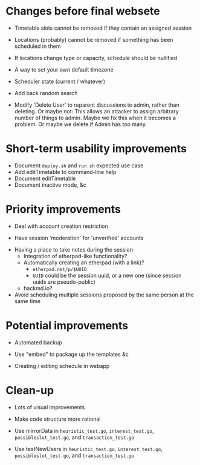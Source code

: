# Changes before final websete

- Timetable slots cannot be removed if they contain an assigned
session

- Locations (probably) cannot be removed if something has been
scheduled in them

- If locations change type or capacity, schedule should be nullified

- A way to set your own default timezone 

- Scheduler state (current / whatever)

- Add back random search

- Modify 'Delete User' to reparent discussions to admin, rather than
  deleting.  Or maybe not: This allows an attacker to assign arbitrary
  number of things to admin.  Maybe we fix this when it becomes a
  problem.  Or maybe we delete if Admin has too many.

# Short-term usability improvements

* Document `deploy.sh` and `run.sh` expected use case
* Add editTimetable to command-line help
* Document editTimetable
* Document inactive mode, &c

# Priority improvements

* Deal with account creation restriction
 - Have session 'moderation' for 'unverified' accounts
* Having a place to take notes during the session
    * Integration of etherpad-like functionality?
    * Automatically creating an etherpad (with a link)?
  	    * `etherpad.net/p/$UUID`
	    * `UUID` could be the session uuid, or a new one (since session uuids are pseudo-public)
    * hackmd.io?
* Avoid scheduling multiple sessions proposed by the same person at the same time

# Potential improvements

* Automated backup

* Use "embed" to package up the templates &c

* Creating / editing schedule in webapp

# Clean-up

* Lots of visual improvements
* Make code structure more rational

* Use mirrorData in `heuristic_test.go`, `interest_test.go`,
  `possibleslot_test.go`, and `transaction_test.go`

* Use testNewUsers in `heuristic_test.go`, `interest_test.go`,
  `possibleslot_test.go`, and `transaction_test.go`
